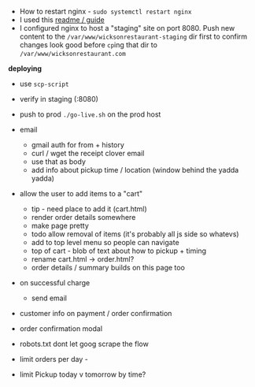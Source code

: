 - How to restart nginx - `sudo systemctl restart nginx`
- I used this [readme / guide](https://medium.com/@jgefroh/a-guide-to-using-nginx-for-static-websites-d96a9d034940)
- I configured nginx to host a "staging" site on port 8080. Push new content to the `/var/www/wicksonrestaurant-staging` dir first to confirm changes look good before `cp`ing that dir to `/var/www/wicksonrestaurant.com`

__deploying__
- use `scp-script`
- verify in staging (:8080)
- push to prod `./go-live.sh` on the prod host


- email
  - gmail auth for from + history
  - curl / wget the receipt clover email
  - use that as body
  - add info about pickup time / location (window behind the yadda yadda)

- allow the user to add items to a "cart"
  - tip - need place to add it (cart.html)
  - render order details somewhere
  - make page pretty
  - todo allow removal of items (it's probably all js side so whatevs)
  - add to top level menu so people can navigate
  - top of cart - blob of text about how to pickup + timing
  - rename cart.html -> order.html?
  - order details / summary builds on this page too

- on successful charge
  - send email

- customer info on payment / order confirmation
- order confirmation modal
- robots.txt dont let goog scrape the flow

- limit orders per day -
- limit Pickup today v tomorrow by time?
